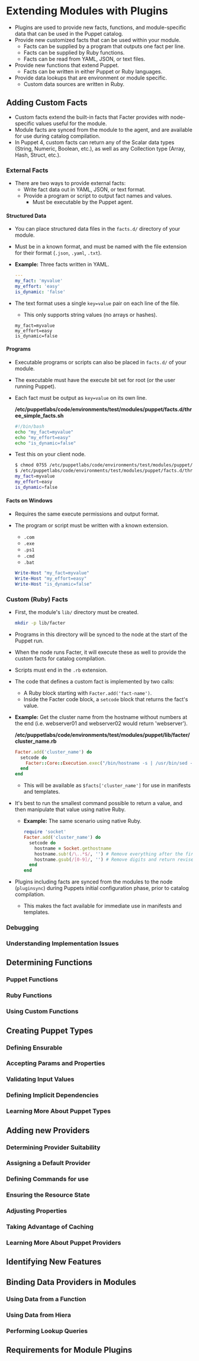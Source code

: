 # Extending Modules with Plugins

- Plugins are used to provide new facts, functions, and module-specific data that can be used in the Puppet catalog.
- Provide new customized facts that can be used within your module.
  - Facts can be supplied by a program that outputs one fact per line.
  - Facts can be supplied by Ruby functions.
  - Facts can be read from YAML, JSON, or text files.
- Provide new functions that extend Puppet.
  - Facts can be written in either Puppet or Ruby languages.
- Provide data lookups that are environment or module specific.
  - Custom data sources are written in Ruby.

## Adding Custom Facts

- Custom facts extend the built-in facts that Facter provides with node-specific values useful for the module.
- Module facts are synced from the module to the agent, and are available for use during catalog compilation.
- In Puppet 4, custom facts can return any of the Scalar data types (String, Numeric, Boolean, etc.), as well as any Collection type (Array, Hash, Struct, etc.).

### External Facts

- There are two ways to provide external facts:
  - Write fact data out in YAML, JSON, or text format.
  - Provide a program or script to output fact names and values.
    - Must be executable by the Puppet agent.

#### Structured Data

- You can place structured data files in the `facts.d/` directory of your module.
- Must be in a known format, and must be named with the file extension for their format (`.json`, `.yaml`, `.txt`).
- __Example:__ Three facts written in YAML.

  ```yaml
  ---
  my_fact: 'myvalue'
  my_effort: 'easy'
  is_dynamic: 'false'
  ```

- The text format uses a single `key=value` pair on each line of the file.
  - This only supports string values (no arrays or hashes).

  ```text
  my_fact=myvalue
  my_effort=easy
  is_dynamic=false
  ```

#### Programs

- Executable programs or scripts can also be placed in `facts.d/` of your module.
- The executable must have the execute bit set for root (or the user running Puppet).
- Each fact must be output as `key=value` on its own line.

  **/etc/puppetlabs/code/environments/test/modules/puppet/facts.d/three_simple_facts.sh**

  ```bash
  #!/bin/bash
  echo "my_fact=myvalue"
  echo "my_effort=easy"
  echo "is_dynamic=false"
  ```

- Test this on your client node.

  ```bash
  $ chmod 0755 /etc/puppetlabs/code/environments/test/modules/puppet/facts.d/three_simple_facts.sh
  $ /etc/puppetlabs/code/environments/test/modules/puppet/facts.d/three_simple_facts.sh
  my_fact=myvalue
  my_effort=easy
  is_dynamic=false
  ```

#### Facts on Windows

- Requires the same execute permissions and output format.
- The program or script must be written with a known extension.
  - `.com`
  - `.exe`
  - `.ps1`
  - `.cmd`
  - `.bat`

  ```powershell
  Write-Host "my_fact=myvalue"
  Write-Host "my_effort=easy"
  Write-Host "is_dynamic=false"
  ```

### Custom (Ruby) Facts

- First, the module's `lib/` directory must be created.

  ```bash
  mkdir -p lib/facter
  ```

- Programs in this directory will be synced to the node at the start of the Puppet run.
- When the node runs Facter, it will execute these as well to provide the custom facts for catalog compilation.
- Scripts must end in the `.rb` extension.
- The code that defines a custom fact is implemented by two calls:
  - A Ruby block starting with `Facter.add('fact-name')`.
  - Inside the Facter code block, a `setcode` block that returns the fact's value.
- __Example:__ Get the cluster name from the hostname without numbers at the end (i.e. webserver01 and webserver02 would return 'webserver').

  **/etc/puppetlabs/code/environments/test/modules/puppet/lib/facter/cluster_name.rb**

  ```ruby
  Facter.add('cluster_name') do
    setcode do
      Facter::Core::Execution.exec("/bin/hostname -s | /usr/bin/sed -e 's/\d//g'")
    end
  end
  ```

  - This will be available as `$facts['cluster_name']` for use in manifests and templates.
- It's best to run the smallest command possible to return a value, and then manipulate that value using native Ruby.
  - __Example:__ The same scenario using native Ruby.

    ```ruby
    require 'socket'
    Facter.add('cluster_name') do
      setcode do
        hostname = Socket.gethostname
        hostname.sub!(/\..*$/, '') # Remove everything after the first period.
        hostname.gsub(/[0-9]/, '') # Remove digits and return revised name.
      end
    end
    ```

- Plugins including facts are synced from the modules to the node (`pluginsync`) during Puppets initial configuration phase, prior to catalog compilation.
  - This makes the fact available for immediate use in manifests and templates.


### Debugging

### Understanding Implementation Issues

## Determining Functions

### Puppet Functions

### Ruby Functions

### Using Custom Functions

## Creating Puppet Types

### Defining Ensurable

### Accepting Params and Properties

### Validating Input Values

### Defining Implicit Dependencies

### Learning More About Puppet Types

## Adding new Providers

### Determining Provider Suitability

### Assigning a Default Provider

### Defining Commands for use

### Ensuring the Resource State

### Adjusting Properties

### Taking Advantage of Caching

### Learning More About Puppet Providers

## Identifying New Features

## Binding Data Providers in Modules

### Using Data from a Function

### Using Data from Hiera

### Performing Lookup Queries

## Requirements for Module Plugins